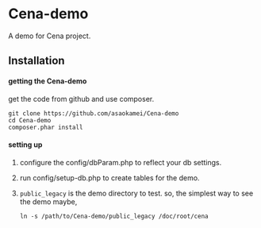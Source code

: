 Cena-demo
=========

A demo for Cena project.

Installation
------------

#### getting the Cena-demo

get the code from github and use composer.

```
git clone https://github.com/asaokamei/Cena-demo
cd Cena-demo
composer.phar install
```

#### setting up

1.  configure the config/dbParam.php to reflect your db settings.

2.  run config/setup-db.php to create tables for the demo.

3.  ```public_legacy``` is the demo directory to test. 
    so, the simplest way to see the demo maybe, 
    ```
    ln -s /path/to/Cena-demo/public_legacy /doc/root/cena
    ```
